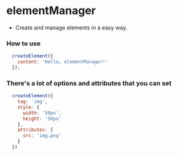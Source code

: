 # elementManager
- Create and manage elements in a easy way.

### How to use

```javascript
  createElement({
    content: 'Hello, elementManager!' 
  });  

```

### There's a lot of options and attributes that you can set

```javascript
  createElement({
    tag: 'img',
    style: {
      width: '50px',
      height: '50px'
    }, 
    attributes: {
      src: 'img.png'
    }
  })
```


